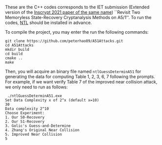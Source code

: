 These are the C++ codes corresponds to the IET submission (Extended version of the [Inscrypt 2021 paper of the same name](https://link.springer.com/chapter/10.1007/978-3-030-88323-2_10)) ``Revisit Two Memoryless State-Recovery Cryptanalysis Methods on A5/1''.
To run the codes, [NTL](https://libntl.org/) should be installed in advance. 

To compile the project, you may enter the run the following commands:
```
git clone https://github.com/peterhao89/A51Attacks.git
cd A51Attacks
mkdir build
cd build
cmake ..
make
```
Then, you will acquire an binary file named ``ntlGuessDeterminA51`` for generating the data for computing Table 1, 2, 3, 6, 7 following the prompts.  
For example, if we want verify Table 7 of the improved near collision attack, we only need to run as follows: 
```
 ./ntlGuessDeterminA51.exe
Set Data Complexity x of 2^x (default x=10)
30
Data complexity 2^10
Choose Experiment:
1. Our S0-Recovery
2. Our S1-Recovery
3. Golic's Guess-and-Determine
4. Zhang's Original Near Collision
5. Improved Near Collision
5
```
